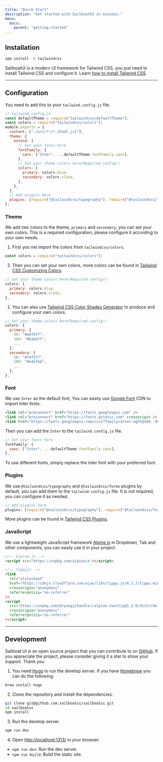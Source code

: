 ```yaml
---
title: "Quick Start"
description: "Get started with SailboatUI in minutes."
menu:
  docs:
    parent: "getting-started"
---
```


## Installation

```bash
npm install -D tailwindcss
```

SailboatUI is a modern UI framework for Tailwind CSS, you just need to install Tailwind CSS and configure it. Learn [how to install Tailwind CSS](https://tailwindcss.com/docs/installation).

---

## Configuration

You need to add this to your `tailwind.config.js` file.

```js
// tailwind.config.js
const defaultTheme = require("tailwindcss/defaultTheme");
const colors = require("tailwindcss/colors");
module.exports = {
  content: ["./src/**/*.{html,js}"],
  theme: {
    extend: {
      // Set your fonts here
      fontFamily: {
        sans: ["Inter", ...defaultTheme.fontFamily.sans],
      },
      // Set your theme colors here(Required config!)
      colors: {
        primary: colors.blue,
        secondary: colors.slate,
      },
    },
  },
  // Add plugins here
  plugins: [require("@tailwindcss/typography"), require("@tailwindcss/forms")],
};
```

### Theme

We add two colors to the theme, `primary` and `secondary`, you can set your own colors. This is a required configuration, please configure it according to your own needs.

1. First you net import the colors from `tailwindcss/colors`.

```js
const colors = require("tailwindcss/colors");
```

2. Then you can set your own colors, more colors can be found in [Tailwind CSS Customizing Colors](https://tailwindcss.com/docs/customizing-colors).

```js
// Set your theme colors here(Required config!)
colors: {
  primary: colors.blue,
  secondary: colors.slate,
},
```

1. You can also use <a href="https://uicolors.app/create" target="_blank">Tailwind CSS Color Shades Generator</a> to produce and configure your own colors.

```js
// Set your theme colors here(Required config!)
colors: {
  primary: {
    50: "#e6f6ff",
    100: "#b3ebff",
    ...
  },
  secondary: {
    50: "#f4f5f7",
    100: "#e4e7eb",
    ...
  },
},
```

### Font

We use `Inter` as the default font, You can easily use <a href="https://fonts.google.com/specimen/Inter" target="_blank">Google Font</a> CDN to import Inter fonts.

```html
<link rel="preconnect" href="https://fonts.googleapis.com" />
<link rel="preconnect" href="https://fonts.gstatic.com" crossorigin />
<link href="https://fonts.googleapis.com/css2?family=Inter:wght@100..900&display=swap" rel="stylesheet" />
```

Then you can add the `Inter` to the `tailwind.config.js` file.

```js
// Set your fonts here
fontFamily: {
  sans: ["Inter", ...defaultTheme.fontFamily.sans],
},
```

To use different fonts, simply replace the inter font with your preferred font.

### Plugins

We use `@tailwindcss/typography` and `@tailwindcss/forms` plugins by default, you can add them to the `tailwind.config.js` file. It is not required, you can configure it as needed.

```js
// Add plugins here
plugins: [require("@tailwindcss/typography"), require("@tailwindcss/forms")],
```

More plugins can be found in [Tailwind CSS Plugins](https://tailwindcss.com/docs/typography-plugin).

### JavaScript

We use a lightweight JavaScript framework <a href="https://alpinejs.dev/" target="_blank">Alpine.js</a> in Dropdown, Tab and other components, you can easily use it in your project.

```html
<!-- Alpine.js -->
<script src="https://unpkg.com/alpinejs"></script>

<!-- tippyjs -->
<link
  rel="stylesheet"
  href="https://cdnjs.cloudflare.com/ajax/libs/tippy.js/6.3.7/tippy.min.css"
  crossorigin="anonymous"
  referrerpolicy="no-referrer"
/>
<script
  src="https://unpkg.com/@ryangjchandler/alpine-tooltip@1.2.0/dist/cdn.min.js"
  crossorigin="anonymous"
  referrerpolicy="no-referrer"
></script>
```

---

## Development

Sailboat UI is an open source project that you can contribute to on [GitHub](https://github.com/sailboatui/sailboatui). If you appreciate the project, please consider giving it a star to show your support. Thank you.

1. You need [Hugo](https://gohugo.io/) to run the develop server. If you have [Homebrew](https://brew.sh/) you can do the following:

```bash
brew install hugo
```

2. Clone the repository and install the dependencies.

```bash
git clone git@github.com:sailboatui/sailboatui.git
cd sailboatui
npm install
```

3. Run the develop server.

```bash
npm run dev
```

4. Open [http://localhost:1313/](http://localhost:1313/) in your browser.

- `npm run dev`: Run the dev server.
- `npm run build`: Build the static site.
